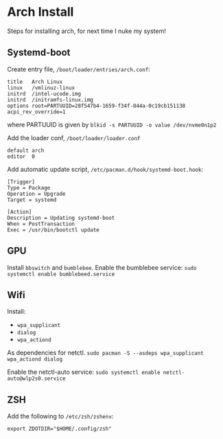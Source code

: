 # Arch Install

Steps for installing arch, for next time I nuke my system!

## Systemd-boot

Create entry file, `/boot/loader/entries/arch.conf`:

```
title   Arch Linux
linux   /vmlinuz-linux
initrd 	/intel-ucode.img
initrd  /initramfs-linux.img
options root=PARTUUID=28f547b4-1659-f34f-844a-0c19cb151138 acpi_rev_override=1
```

where PARTUUID is given by `blkid -s PARTUUID -o value /dev/nvme0n1p2`

Add the loader conf, `/boot/loader/loader.conf`

```
default	arch
editor	0
```

Add automatic update script, `/etc/pacman.d/hook/systemd-boot.hook`:

```
[Trigger]
Type = Package
Operation = Upgrade
Target = systemd

[Action]
Description = Updating systemd-boot
When = PostTransaction
Exec = /usr/bin/bootctl update
```

## GPU

Install `bbswitch` and `bumblebee`. Enable the bumblebee service: `sudo systemctl enable bumblebeed.service`

## Wifi

Install:
  - `wpa_supplicant`
  - `dialog`
  - `wpa_actiond`

As dependencies for netctl. `sudo pacman -S --asdeps wpa_supplicant wpa_actiond dialog`

Enable the netctl-auto service: `sudo systemctl enable netctl-auto@wlp2s0.service` 

## ZSH

Add the following to `/etc/zsh/zshenv`:

```export ZDOTDIR="$HOME/.config/zsh"```
